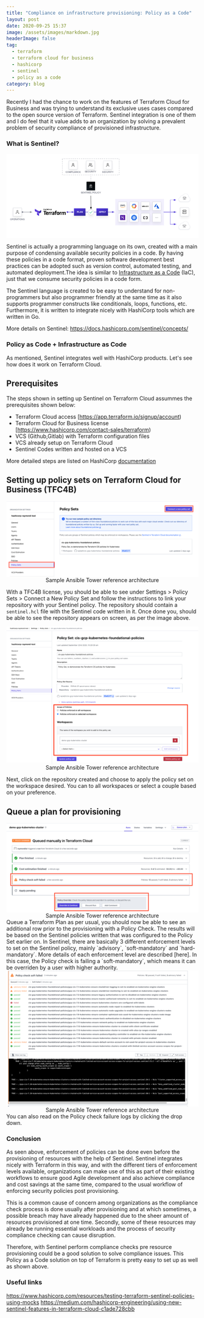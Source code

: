 ```yaml
---
title: "Compliance on infrastructure provisioning: Policy as a Code"
layout: post
date: 2020-09-25 15:37
image: /assets/images/markdown.jpg
headerImage: false
tag:
  - terraform 
  - terraform cloud for business
  - hashicorp
  - sentinel
  - policy as a code
category: blog
---
```


Recently I had the chance to work on the features of Terraform Cloud for Business and was trying to understand its exclusive uses cases compared to the open source version of Terraform. Sentinel integration is one of them and I do feel that it value adds to an organization by solving a prevalent problem of security compliance of provisioned infrastructure.

### What is Sentinel?

<center>
<img align="center" src="/assets/images/tfc_sentinel_workflow.png" alt=""> 
</center>

Sentinel is actually a programming language on its own, created with a main purpose of condensing available security policies in a code. By having these policies in a code format, proven software development best practices can be adopted such as version control, automated testing, and automated deployment.The idea is similar to [Infrastructure as a Code][iac] (IaC), just that we consume security policies in a code form. 

The Sentinel language is created to be easy to understand for non-programmers but also programmer friendly at the same time as it also supports programmer constructs like conditionals, loops, functions, etc. Furthermore, it is written to integrate nicely with HashiCorp tools which are written in Go.

More details on Sentinel: https://docs.hashicorp.com/sentinel/concepts/


[iac]: https://raylaijh.github.io/terraform-ansible/


### Policy as Code + Infrastructure as Code

As mentioned, Sentinel integrates well with HashiCorp products. Let's see how does it work on Terraform Cloud. 

## Prerequisites 

The steps shown in setting up Sentinel on Terraform Cloud assummes the prerequisites shown below:

* Terraform Cloud access [https://app.terraform.io/signup/account)
* Terraform Cloud for Business license [https://www.hashicorp.com/contact-sales/terraform)
* VCS (Github,Gitlab) with Terraform configuration files
* VCS already setup on Terraform Cloud 
* Sentinel Codes written and hosted on a VCS

More detailed steps are listed on HashiCorp [documentation]

[documentation]: https://learn.hashicorp.com/collections/terraform/policy

## Setting up policy sets on Terraform Cloud for Business (TFC4B)

<center>
<img align="center" src="/assets/images/sentinel_policy_set.png" alt=""> 
  <figcaption>Sample Ansible Tower reference architecture</figcaption>
</center>

With a TFC4B license, you should be able to see under Settings > Policy Sets > Connect a New Policy Set and follow the instructions to link your repository with your Sentinel policy. The repository should contain a `sentinel.hcl` file with the Sentinel code written in it. Once done you, should be able to see the repository appears on screen, as per the image above.

<center>
<img align="center" src="/assets/images/sentinel_policy_set_2.png" alt=""> 
  <figcaption>Sample Ansible Tower reference architecture</figcaption>
</center>

Next, click on the repository created and choose to apply the policy set on the workspace desired. You can to all workspaces or select a couple based on your preference.

## Queue a plan for provisioning

<center>
<img align="center" src="/assets/images/sentinel_policy_set_3.png" alt=""> 
  <figcaption>Sample Ansible Tower reference architecture</figcaption>
</center>
Queue a Terraform Plan as per usual, you should now be able to see an additional row prior to the provisioning with a Policy Check. The results will be based on the Sentinel policies written that was configured to the Policy Set earlier on. In Sentinel, there are basically 3 different enforcement levels to set on the Sentinel policy, mainly `advisory`, `soft-mandatory` and `hard-mandatory`. More details of each enforcement level are described [here]. In this case, the Policy check is failing a `soft-mandatory`, which means it can be overriden by a user with higher authority.


[here]: https://www.terraform.io/docs/cloud/sentinel/enforce.html

<center>
<img align="center" src="/assets/images/sentinel_policy_set_4.png" alt=""> 
  <figcaption>Sample Ansible Tower reference architecture</figcaption>
</center>
You can also read on the Policy check failure logs by clicking the drop down. 


### Conclusion

As seen above, enforcement of policies can be done even before the provisioning of resources with the help of Sentinel. Sentinel integrates nicely with Terraform in this way, and with the different tiers of enforcement levels available, organizations can make use of this as part of their existing workflows to ensure good Agile development and also achieve compliance and cost savings at the same time, compared to the usual workflow of enforcing security policies post provisioning.

This is a common cause of concern among organizations as the compliance check process is done usually after provisioning and at which sometimes, a possible breach may have already happened due to the sheer amount of resources provisioned at one time. Secondly, some of these resources may already be running essential workloads and the process of security compliance checking can cause disruption. 


Therefore, with Sentinel perform compliance checks pre resource provisioning could be a good solution to solve compliance issues. This Policy as a Code solution on top of Terraform is pretty easy to set up as well as shown above. 

### Useful links
https://www.hashicorp.com/resources/testing-terraform-sentinel-policies-using-mocks
https://medium.com/hashicorp-engineering/using-new-sentinel-features-in-terraform-cloud-c1ade728cbb
